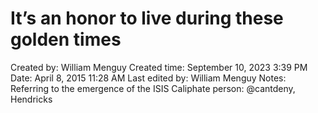 # It’s an honor to live during these golden times

Created by: William Menguy
Created time: September 10, 2023 3:39 PM
Date: April 8, 2015 11:28 AM
Last edited by: William Menguy
Notes: Referring to the emergence of the ISIS Caliphate
person: @cantdeny, Hendricks